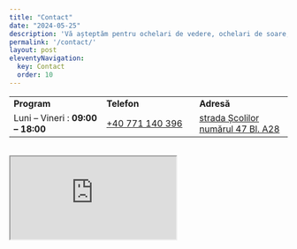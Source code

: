 ```yaml
---
title: "Contact"
date: "2024-05-25"
description: 'Vă așteptăm pentru ochelari de vedere, ochelari de soare, accesorii, lentile de contact și altele la ArtlensOptic'
permalink: '/contact/'
layout: post
eleventyNavigation:
  key: Contact
  order: 10
---
```

<table class="table table-striped">
  <tbody>
    <tr style="height: 18px;">
      <td style="width: 32.9935%; height: 18px;"><strong>Program</strong></td>
      <td style="width: 32.9935%; height: 18px;"><strong>Telefon</strong></td>
      <td style="width: 32.9935%; height: 18px;"><strong>Adresă</strong></td>
    </tr>
    <tr style="height: 18px;">
      <td style="width: 32.9935%; height: 18px;">Luni – Vineri : <strong>09:00 – 18:00</strong></td>
      <td style="width: 32.9954%; height: 18px;"><a href="tel:+40771140396">+40 771 140 396</a></td>
      <td style="width: 32.9935%; height: 18px;"><a href="https://ul.waze.com/ul?preview_venue_id=18350533.183243183.16311382&amp;navigate=yes" target="_blank" rel="noopener">strada Școlilor numărul 47 Bl. A28</a></td>
    </tr>
  </tbody>
</table>
 <br>
<iframe src="https://www.google.com/maps/embed?pb=!1m18!1m12!1m3!1d2808.1206931104134!2d27.956767415423116!3d45.26557097909918!2m3!1f0!2f0!3f0!3m2!1i1024!2i768!4f13.1!3m3!1m2!1s0x40b729e5525ba093%3A0x65a12916615427c9!2sArtLens%20Optic!5e0!3m2!1sro!2sro!4v1607364844486!5m2!1sro!2sro" class="map"></iframe>
